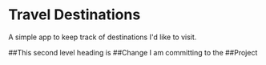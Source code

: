 # Travel Destinations

A simple app to keep track of destinations I'd like to visit.

##This second level heading is
##Change I am committing to the
##Project
